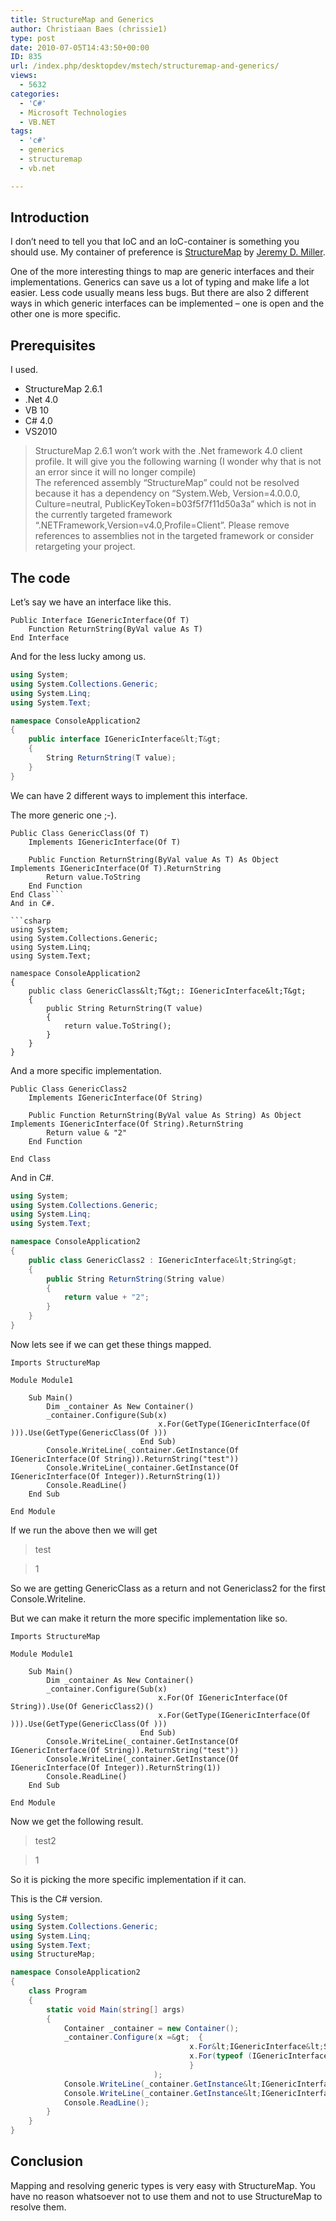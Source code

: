 ```yaml
---
title: StructureMap and Generics
author: Christiaan Baes (chrissie1)
type: post
date: 2010-07-05T14:43:50+00:00
ID: 835
url: /index.php/desktopdev/mstech/structuremap-and-generics/
views:
  - 5632
categories:
  - 'C#'
  - Microsoft Technologies
  - VB.NET
tags:
  - 'c#'
  - generics
  - structuremap
  - vb.net

---
```

## Introduction 

I don&#8217;t need to tell you that IoC and an IoC-container is something you should use. My container of preference is [StructureMap][1] by [Jeremy D. Miller][2]. 

One of the more interesting things to map are generic interfaces and their implementations. Generics can save us a lot of typing and make life a lot easier. Less code usually means less bugs. But there are also 2 different ways in which generic interfaces can be implemented &#8211; one is open and the other one is more specific.

## Prerequisites

I used.

  * StructureMap 2.6.1
  * .Net 4.0
  * VB 10
  * C# 4.0
  * VS2010

> <span class="MT_red">StructureMap 2.6.1 won&#8217;t work with the .Net framework 4.0 client profile. It will give you the following warning (I wonder why that is not an error since it will no longer compile)<br /> The referenced assembly &#8220;StructureMap&#8221; could not be resolved because it has a dependency on &#8220;System.Web, Version=4.0.0.0, Culture=neutral, PublicKeyToken=b03f5f7f11d50a3a&#8221; which is not in the currently targeted framework &#8220;.NETFramework,Version=v4.0,Profile=Client&#8221;. Please remove references to assemblies not in the targeted framework or consider retargeting your project.</span>

## The code

Let&#8217;s say we have an interface like this.

```vbnet
Public Interface IGenericInterface(Of T)
    Function ReturnString(ByVal value As T)
End Interface
```
And for the less lucky among us.

```csharp
using System;
using System.Collections.Generic;
using System.Linq;
using System.Text;

namespace ConsoleApplication2
{
    public interface IGenericInterface&lt;T&gt;
    {
        String ReturnString(T value);
    }
}
```
We can have 2 different ways to implement this interface.

The more generic one ;-).

```vbnet
Public Class GenericClass(Of T)
    Implements IGenericInterface(Of T)

    Public Function ReturnString(ByVal value As T) As Object Implements IGenericInterface(Of T).ReturnString
        Return value.ToString
    End Function
End Class```
And in C#.

```csharp
using System;
using System.Collections.Generic;
using System.Linq;
using System.Text;

namespace ConsoleApplication2
{
    public class GenericClass&lt;T&gt;: IGenericInterface&lt;T&gt;
    {
        public String ReturnString(T value)
        {
            return value.ToString();
        }
    }
}
```
And a more specific implementation.

```vbnet
Public Class GenericClass2
    Implements IGenericInterface(Of String)

    Public Function ReturnString(ByVal value As String) As Object Implements IGenericInterface(Of String).ReturnString
        Return value & "2"
    End Function

End Class
```
And in C#.

```csharp
using System;
using System.Collections.Generic;
using System.Linq;
using System.Text;

namespace ConsoleApplication2
{
    public class GenericClass2 : IGenericInterface&lt;String&gt;
    {
        public String ReturnString(String value)
        {
            return value + "2";
        }
    }
}
```
Now lets see if we can get these things mapped.

```vbnet
Imports StructureMap

Module Module1

    Sub Main()
        Dim _container As New Container()
        _container.Configure(Sub(x)
                                 x.For(GetType(IGenericInterface(Of ))).Use(GetType(GenericClass(Of )))
                             End Sub)
        Console.WriteLine(_container.GetInstance(Of IGenericInterface(Of String)).ReturnString("test"))
        Console.WriteLine(_container.GetInstance(Of IGenericInterface(Of Integer)).ReturnString(1))
        Console.ReadLine()
    End Sub

End Module
```
If we run the above then we will get 

> test
  
> 1 

So we are getting GenericClass as a return and not Genericlass2 for the first Console.Writeline.

But we can make it return the more specific implementation like so.

```vbnet
Imports StructureMap

Module Module1

    Sub Main()
        Dim _container As New Container()
        _container.Configure(Sub(x)
                                 x.For(Of IGenericInterface(Of String)).Use(Of GenericClass2)()
                                 x.For(GetType(IGenericInterface(Of ))).Use(GetType(GenericClass(Of )))
                             End Sub)
        Console.WriteLine(_container.GetInstance(Of IGenericInterface(Of String)).ReturnString("test"))
        Console.WriteLine(_container.GetInstance(Of IGenericInterface(Of Integer)).ReturnString(1))
        Console.ReadLine()
    End Sub

End Module
```
Now we get the following result.

> test2
  
> 1 

So it is picking the more specific implementation if it can.

This is the C# version.

```csharp
using System;
using System.Collections.Generic;
using System.Linq;
using System.Text;
using StructureMap;

namespace ConsoleApplication2
{
    class Program
    {
        static void Main(string[] args)
        {
            Container _container = new Container();
            _container.Configure(x =&gt;  {
                                        x.For&lt;IGenericInterface&lt;String&gt;&gt;().Use&lt;GenericClass2&gt;();
                                        x.For(typeof (IGenericInterface&lt;&gt;)).Use(typeof (GenericClass&lt;&gt;));
                                        }
                                );
            Console.WriteLine(_container.GetInstance&lt;IGenericInterface&lt;String&gt;&gt;().ReturnString("test"));
            Console.WriteLine(_container.GetInstance&lt;IGenericInterface&lt;int&gt;&gt;().ReturnString(1));
            Console.ReadLine();
        }
    }
}
```
## Conclusion

Mapping and resolving generic types is very easy with StructureMap. You have no reason whatsoever not to use them and not to use StructureMap to resolve them.

 [1]: http://structuremap.github.com/structuremap/index.html
 [2]: http://codebetter.com/blogs/jeremy.miller/